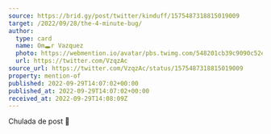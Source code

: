 ```yaml
---
source: https://brid.gy/post/twitter/kinduff/1575487318815019009
target: /2022/09/28/the-4-minute-bug/
author:
  type: card
  name: Om🕳r Vazquez
  photo: https://webmention.io/avatar/pbs.twimg.com/548201cb39c9090c52e8e263ae746921a9a589f8f3581e47ff454896e0e005ba.jpg
  url: https://twitter.com/VzqzAc
source_url: https://twitter.com/VzqzAc/status/1575487318815019009
property: mention-of
published: 2022-09-29T14:07:02+00:00
published_at: 2022-09-29T14:07:02+00:00
received_at: 2022-09-29T14:08:09Z
---
```


Chulada de post 🤌